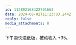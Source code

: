 ```yaml
---
id: 112892168322701663
date: 2024-08-02T11:23:03.244Z
reply: false
media_attachments: 0
---
```


下午卖快递纸板，被动收入 +35。

